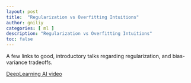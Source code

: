 ```yaml
---
layout: post
title:  "Regularization vs Overfitting Intuitions"
author: gniliy
categories: [ ml ]
description: "Regularization vs Overfitting Intuitions"
toc: false
---
```


A few links to good, introductory talks regarding regularization, and bias-variance tradeoffs.

[DeepLearning AI video](https://www.youtube.com/watch?v=NyG-7nRpsW8)


